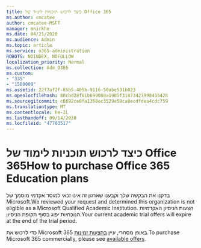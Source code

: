 ```yaml
---
title: כיצד לרכוש תוכניות לימוד של Office 365
ms.author: cmcatee
author: cmcatee-MSFT
manager: mnirkhe
ms.date: 04/21/2020
ms.audience: Admin
ms.topic: article
ms.service: o365-administration
ROBOTS: NOINDEX, NOFOLLOW
localization_priority: Normal
ms.collection: Adm_O365
ms.custom:
- "335"
- "1500009"
ms.assetid: 22f7af2f-85b5-405b-9116-50abe531b023
ms.openlocfilehash: 88cbd28f81b699088a1985f31873427998435428
ms.sourcegitcommit: c6692ce0fa1358ec3529e59ca0ecdfdea4cdc759
ms.translationtype: MT
ms.contentlocale: he-IL
ms.lasthandoff: 09/14/2020
ms.locfileid: "47703517"
---
```

# <a name="how-to-purchase-office-365-education-plans"></a><span data-ttu-id="0c738-102">כיצד לרכוש תוכניות לימוד של Office 365</span><span class="sxs-lookup"><span data-stu-id="0c738-102">How to purchase Office 365 Education plans</span></span>

<span data-ttu-id="0c738-103">בדקנו את הבקשה שלך וקבענו שארגון זה אינו זכאי למוסד אקדמי מוסמך של Microsoft.</span><span class="sxs-lookup"><span data-stu-id="0c738-103">We reviewed your request and determined this organization is not eligible as a Microsoft Qualified Academic Institution.</span></span> <span data-ttu-id="0c738-104">הצעות הניסיון האקדמיות הנוכחיות יפוג בסוף תקופת הניסיון.</span><span class="sxs-lookup"><span data-stu-id="0c738-104">Your current academic trial offers will expire at the end of the trial period.</span></span>
  
<span data-ttu-id="0c738-105">כדי לרכוש את Microsoft 365 באופן מסחרי, עיין [בהצעות זמינות](https://go.microsoft.com/fwlink/p/?linkid=868433).</span><span class="sxs-lookup"><span data-stu-id="0c738-105">To purchase Microsoft 365 commercially, please see [available offers](https://go.microsoft.com/fwlink/p/?linkid=868433).</span></span>  